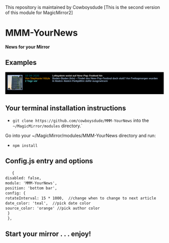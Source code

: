 This repository is maintained by Cowboysdude 
[This is the second version of this module for MagicMirror2]

# MMM-YourNews

**News for your Mirror**


## Examples

![](Capture.PNG) 

## Your terminal installation instructions

* `git clone https://github.com/cowboysdude/MMM-YourNews` into the `~/MagicMirror/modules` directory.` 
  
 Go into your ~/MagicMirror/modules/MMM-YourNews directory and run:
 
 * `npm install`

## Config.js entry and options
       {
	disabled: false,	
    module: 'MMM-YourNews',
	position: 'bottom bar',
    config: {
	rotateInterval: 15 * 1000,  //change when to change to next article
	date_color: 'teal',  //pick date color
	source_color: 'orange' //pick author color
     }
     }, 
## Start your mirror . . . enjoy! 
